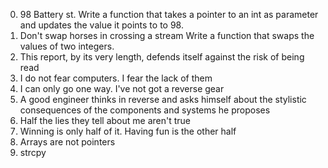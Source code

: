 0. 98 Battery st. Write a function that takes a pointer to an int as parameter and updates the value it points to to 98.
1. Don't swap horses in crossing a stream Write a function that swaps the values of two integers.
2. This report, by its very length, defends itself against the risk of being read
3. I do not fear computers. I fear the lack of them
4. I can only go one way. I've not got a reverse gear
5. A good engineer thinks in reverse and asks himself about the stylistic consequences of the components and systems he proposes
6. Half the lies they tell about me aren't true
7. Winning is only half of it. Having fun is the other half
8. Arrays are not pointers
9. strcpy
